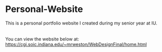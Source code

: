 # Personal-Website

This is a personal portfolio website I created during my senior year at IU.
<br><br><br>
You can view the website below at: 
<br>
https://cgi.soic.indiana.edu/~mrweston/WebDesignFinal/home.html
